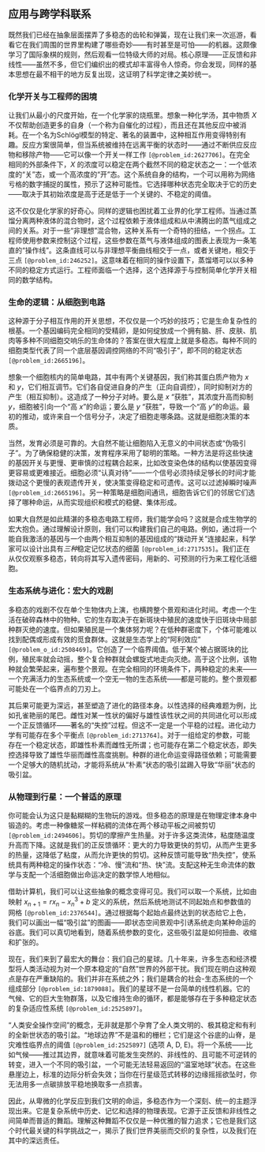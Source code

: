 ## 应用与跨学科联系

既然我们已经在抽象层面摆弄了多稳态的齿轮和弹簧，现在让我们来一次巡游，看看它在我们周围的世界里构建了哪些奇妙——有时甚至是可怕——的机器。这颇像学习了国际象棋的规则，然后观看一位特级大师的对局。核心原理——正反馈和非线性——虽然不多，但它们编织出的模式却丰富得令人惊奇。你会发现，同样的基本思想在最不相干的地方反复出现，这证明了科学定律之美妙统一。

### 化学开关与工程师的困境

让我们从最小的尺度开始，在一个化学家的烧瓶里。想象一种化学汤，其中物质 $X$ 不仅帮助创造更多的自身（一个称为自催化的过程），而且还在其他反应中被消耗。在一个名为Schlögl模型的特定、著名的装置中，这种相互作用变得特别有趣。反应方案很简单，但当系统被维持在远离平衡的状态时——通过不断供应反应物和移除产物——它可以像一个开关一样工作 `[@problem_id:2627706]`。在完全相同的外部条件下，$X$ 的浓度可以稳定在两个截然不同的稳定状态之一：一个低浓度的“关”态，或一个高浓度的“开”态。这个系统自身的结构，一个可以用称为网络亏格的数字捕捉的属性，预示了这种可能性。它选择哪种状态完全取决于它的历史——取决于其初始浓度是高于还是低于一个关键的、不稳定的阈值。

这不仅仅是化学家的好奇心。同样的逻辑也困扰着工业界的化学工程师。当通过蒸馏分离两种液体的混合物时，这个过程依赖于液体组成和从中沸腾出的蒸气组成之间的关系。对于一些“非理想”混合物，这种关系有一个奇特的扭结，一个拐点。工程师使用参数来控制这个过程，这些参数在蒸气与液体组成的图表上表现为一条笔直的“操作线”。这条直线可以与非理想平衡曲线相交于一点，或者关键地，相交于三点 `[@problem_id:246252]`。这意味着在相同的操作设置下，蒸馏塔可以以多种不同的稳定方式运行。工程师面临一个选择，这个选择源于与控制简单化学开关相同的数学结构。

### 生命的逻辑：从细胞到电路

这种源于分子相互作用的开关思想，不仅仅是一个巧妙的技巧；它是生命复杂性的根基。一个基因编码完全相同的受精卵，是如何绽放成一个拥有脑、肝、皮肤、肌肉等多种不同细胞交响乐的生命体的？答案在很大程度上就是多稳态。每种不同的细胞类型代表了同一个底层基因调控网络的不同“吸引子”，即不同的稳定状态 `[@problem_id:2665196]`。

想象一个细胞核内的简单电路，其中有两个关键基因，我们称其蛋白质产物为 $x$ 和 $y$，它们相互调节。它们各自促进自身的产生（正向自调控），同时抑制对方的产生（相互抑制）。这造成了一种分子对峙。要么是 $x$ “获胜”，其浓度升高而抑制 $y$，细胞被引向一个“高 $x$”的命运；要么是 $y$ “获胜”，导致一个“高 $y$”的命运。最初的推动，或许来自一个信号分子，决定了细胞走哪条路。这就是细胞决策的本质。

当然，发育必须是可靠的。大自然不能让细胞陷入无意义的中间状态或“伪吸引子”。为了确保稳健的决策，发育程序采用了聪明的策略。一种方法是将这些快速的基因开关与更慢、更审慎的过程耦合起来，比如改变染色体的结构以使基因变得更容易或更难接近。细胞必须“认真对待”——一个信号必须持续足够长的时间才能拨动这个更慢的表观遗传开关，使决策变得稳定和可遗传。这可以过滤掉瞬时噪声 `[@problem_id:2665196]`。另一种策略是细胞间通讯，细胞告诉它们的邻居它们选择了哪种命运，从而实现组织和模式的稳健、集体形成。

如果大自然是如此精湛的多稳态电路工程师，我们能学会吗？这就是合成生物学的宏大抱负。通过理解设计原则，我们可以构建我们自己的电路。例如，通过将一个能自我激活的基因与一个由两个相互抑制的基因组成的“拨动开关”连接起来，科学家可以设计出具有*三种*稳定记忆状态的细菌 `[@problem_id:2717535]`。我们正在从仅仅观察多稳态，转向将其写入遗传密码，用新的、可预测的行为来工程化活细胞。

### 生态系统与进化：宏大的戏剧

多稳态的戏剧不仅在单个生物体内上演，也横跨整个景观和进化时间。考虑一个生活在破碎森林中的物种。它的生存取决于在新斑块中殖民的速度快于旧斑块中局部种群灭绝的速度。但如果殖民是一个集体努力呢？在低种群密度下，个体可能难以找到配偶或形成有效的觅食群体。这就是生态学上的“阿利效应” `[@problem_o_id:2508469]`。它创造了一个临界阈值。低于某个被占据斑块的比例，殖民率就会动摇，整个复合种群就会螺旋式地走向灭绝。高于这个比例，该物种就会繁荣起来，遍布整个景观。在完全相同的环境条件下，两种稳定的未来——一个充满活力的生态系统或一个空无一物的生态系统——都是可能的。整个景观都可能处在一个临界点的刀刃上。

其后果可能更为深远，甚至塑造了进化的路径本身。以性选择的经典难题为例，比如孔雀艳丽的尾巴。雌性对某一性状的偏好与雄性该性状之间的共同进化可以形成一个正反馈循环——著名的“失控”过程。但这不一定是一个平稳的过程。进化动力学有可能存在多个平衡点 `[@problem_id:2713764]`。对于一组给定的参数，可能存在一个稳定状态，即雄性朴素而雌性无所谓；也可能存在第二个稳定状态，即失控选择导致了雄性华丽而雌性高度挑剔。种群的进化命运变得路径依赖；可能需要一个足够大的随机扰动，才能将系统从“朴素”状态的吸引盆踢入导致“华丽”状态的吸引盆。

### 从物理到行星：一个普适的原理

你可能会认为这只是黏糊糊的生物玩的游戏。但多稳态的原理是在物理定律本身中锻造的。考虑一种像糖浆一样粘稠的流体在两个移动平板之间被剪切 `[@problem_id:2494606]`。剪切的摩擦产生热量。对于许多这类流体，粘度随温度升高而下降。这就是我们的正反馈循环：更大的力导致更快的剪切，从而产生更多的热量，这降低了粘度，从而允许更快的剪切。这种反馈可能导致“热失控”，使系统具有两种稳定的操作状态：“冷、慢”流和“热、快”流。支配这种无生命流体的数学与支配一个活细胞做出命运决定的数学惊人地相似。

借助计算机，我们可以让这些抽象的概念变得可见。我们可以取一个系统，比如由映射 $x_{n+1} = r x_n - x_n^3 + b$ 定义的系统，然后系统地测试不同起始点和参数值的网格 `[@problem_id:2376544]`。通过根据每个起始点最终达到的状态给它上色，我们可以画出一幅“吸引盆”的图画——即状态空间景观中引诱系统走向某种命运的谷底。我们可以真切地看到，随着系统参数的变化，这些吸引盆是如何扭曲、收缩和扩张的。

现在，我们来到了最宏大的舞台：我们自己的星球。几十年来，许多生态和经济模型将人类活动视为对一个原本稳定的“自然”世界的外部干扰。我们现在明白这种观点是存在严重缺陷的。我们并非在系统之外；我们是耦合的社会-生态系统的一个组成部分 `[@problem_id:1879088]`。我们的星球不是一台简单的线性机器。它的气候、它的巨大生物群落，以及它维持生命的循环，都是能够存在于多种稳定状态的复杂适应性系统 `[@problem_id:2525897]`。

“人类安全操作空间”的概念，无非就是那个孕育了全人类文明的、极其稳定和有利的全新世状态的吸引盆。“地球边界”不是温和的栅栏；它们是这个谷底的山脊，是灾难性临界点的阈值 `[@problem_id:2525897]` (选项 A, D, E)。将一个系统——比如气候——推过其边界，就意味着可能发生突然的、非线性的、且可能不可逆转的转变，进入一个不同的吸引盆，一个可能无法轻易返回的“温室地球”状态。在这些悬崖边上，标准的边际分析会失效；当你在行星级范式转移的边缘摇摇欲坠时，你无法用多一点碳排放平稳地换取多一点损害。

因此，从卑微的化学反应到我们文明的命运，多稳态作为一个深刻、统一的主题浮现出来。它是复杂系统中历史、记忆和选择的物理表现。它源于正反馈和非线性之间简单而普适的舞蹈。理解这种舞蹈不仅仅是一种优雅的智力追求；它也是我们这个时代最关键的科学挑战之一，揭示了我们世界美丽而交织的复杂性，以及我们在其中的深远责任。